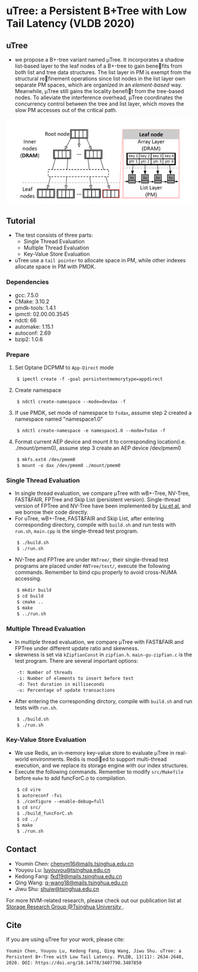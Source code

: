 # uTree: a Persistent B+Tree with Low Tail Latency (VLDB 2020)

## uTree

* we propose a B+-tree variant named μTree. It incorporates a shadow list-based layer to the leaf nodes of a B+-tree to gain benefits from both list and tree data structures. The list layer in PM is exempt from the structural refinement operations since list nodes in the list layer own separate PM spaces, which are organized in an _element-based_ way. Meanwhile, μTree still gains the locality benefit from the tree-based nodes. To alleviate the interference overhead, μTree coordinates the concurrency control between the tree and list layer, which moves the slow PM accesses out of the critical path.

<p align="center">
<img src="./Documentation/uTree-overview.PNG" >
</p>

## Tutorial

* The test consists of three parts:
  * Single Thread Evaluation
  * Multiple Thread Evaluation
  * Key-Value Store Evaluation
* uTree use a `tail pointer` to allocate space in PM, while other indexes allocate space in PM with PMDK.

### Dependencies

* gcc: 7.5.0
* CMake: 3.10.2
* pmdk-tools: 1.4.1
* ipmctl: 02.00.00.3545
* ndctl: 66
* automake: 1.15.1
* autoconf: 2.69
* bzip2: 1.0.6

### Prepare

1. Set Optane DCPMM to `App-Direct` mode

```
    $ ipmctl create -f -goal persistentmemorytype=appdirect
```

2. Create namespace

```
    $ ndctl create-namespace --mode=devdax -f
```

3. If use PMDK, set mode of namespace to `fsdax`, assume step 2 created a namespace named "namespace1.0"

```
    $ ndctl create-namespace -e namespace1.0 --mode=fsdax -f
```

4. Format current AEP device and mount it to corresponding location(i.e. ./mount/pmem0), assume step 3 create an AEP device /dev/pmem0

```
    $ mkfs.ext4 /dev/pmem0
    $ mount -o dax /dev/pmem0 ./mount/pmem0
```

### Single Thread Evaluation

* In single thread evaluation, we compare μTree with wB+-Tree,
NV-Tree, FAST&FAIR, FPTree and Skip List (persistent version). Single-thread version of FPTree and NV-Tree have been implemented by [Liu et al.](https://github.com/liumx10/ICPP-RNTree) and we borrow their code directly.
* For uTree, wB+-Tree, FAST&FAIR and Skip List, after entering corresponding directory, compile with `build.sh` and run tests with `run.sh`, `main.cpp` is the single-thread test program.

```
    $ ./build.sh
    $ ./run.sh
```

* NV-Tree and FPTree are under `RNTree/`, their single-thread test programs are placed under `RNTree/test/`, execute the following commands. Remember to bind cpu properly to avoid cross-NUMA accessing.

```
    $ mkdir build
    $ cd build
    $ cmake ..
    $ make 
    $ ../run.sh
```

### Multiple Thread Evaluation

* In multiple thread evaluation, we compare μTree with FAST&FAIR and FPTree under different update ratio and skewness.
* skewness is set via `kZipfianConst` in `zipfian.h`. `main-gu-zipfian.c` is the test program. There are several important options:

```
    -t: Number of threads
    -i: Number of elements to insert before test
    -d: Test duration in milliseconds
    -u: Percentage of update transactions
```

* After entering the corresponding dirctory, compile with `build.sh` and run tests with `run.sh`.

```
    $ ./build.sh
    $ ./run.sh
```

### Key-Value Store Evaluation

* We use Redis, an in-memory key-value store to evaluate
μTree in real-world environments. Redis is modied to
support multi-thread execution, and we replace its storage
engine with our index structures.
* Execute the following commands. Remember to modify `src/Makefile` before `make` to add funcForC.o to compilation.

```
    $ cd vire
    $ autoreconf -fvi
    $ ./configure --enable-debug=full
    $ cd src/
    $ ./build_funcForC.sh
    $ cd ../
    $ make
    $ ./run.sh
```

## Contact

* Youmin Chen: chenym16@mails.tsinghua.edu.cn
* Youyou Lu: luyouyou@tsinghua.edu.cn
* Kedong Fang: fkd19@mails.tsinghua.edu.cn
* Qing Wang: q-wang18@mails.tsinghua.edu.cn
* Jiwu Shu: shujw@tsinghua.edu.cn

For more NVM-related research, please check out our publication list at [Storage Research Group @Tsinghua University
](http://storage.cs.tsinghua.edu.cn/pub/).

## Cite

If you are using uTree for your work, please cite:

```
Youmin Chen, Youyou Lu, Kedong Fang, Qing Wang, Jiwu Shu. uTree: a Persistent B+-Tree with Low Tail Latency. PVLDB, 13(11): 2634-2648, 2020. DOI: https://doi.org/10.14778/3407790.3407850
```
